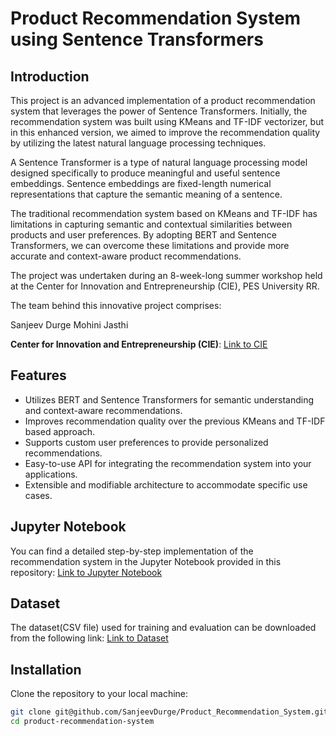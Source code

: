 # Product Recommendation System using Sentence Transformers

## Introduction

This project is an advanced implementation of a product recommendation system that leverages the power of Sentence Transformers. Initially, the recommendation system was built using KMeans and TF-IDF vectorizer, but in this enhanced version, we aimed to improve the recommendation quality by utilizing the latest natural language processing techniques.

A Sentence Transformer is a type of natural language processing model designed specifically to produce meaningful and useful sentence embeddings. Sentence embeddings are fixed-length numerical representations that capture the semantic meaning of a sentence.

The traditional recommendation system based on KMeans and TF-IDF has limitations in capturing semantic and contextual similarities between products and user preferences. By adopting BERT and Sentence Transformers, we can overcome these limitations and provide more accurate and context-aware product recommendations.

The project was undertaken during an 8-week-long summer workshop held at the Center for Innovation and Entrepreneurship (CIE), PES University RR.

The team behind this innovative project comprises:

Sanjeev Durge
Mohini Jasthi

**Center for Innovation and Entrepreneurship (CIE)**: [Link to CIE](https://cie.pes.edu/)

## Features

- Utilizes BERT and Sentence Transformers for semantic understanding and context-aware recommendations.
- Improves recommendation quality over the previous KMeans and TF-IDF based approach.
- Supports custom user preferences to provide personalized recommendations.
- Easy-to-use API for integrating the recommendation system into your applications.
- Extensible and modifiable architecture to accommodate specific use cases.

## Jupyter Notebook

You can find a detailed step-by-step implementation of the recommendation system in the Jupyter Notebook provided in this repository: [Link to Jupyter Notebook](https://github.com/VishalS-HK/product-recommendation-system-BERT/blob/main/Product_Recommendation_System_BERT.ipynb)

## Dataset

The dataset(CSV file) used for training and evaluation can be downloaded from the following link: [Link to Dataset](https://github.com/VishalS-HK/product-recommendation-system-BERT/tree/main/data)


## Installation
Clone the repository to your local machine:

```bash
git clone git@github.com/SanjeevDurge/Product_Recommendation_System.git
cd product-recommendation-system
```
